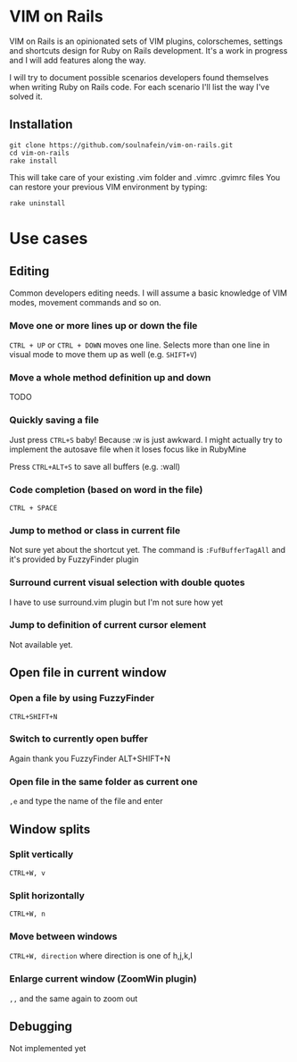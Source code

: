 # VIM on Rails

VIM on Rails is an opinionated sets of VIM plugins, colorschemes, settings
and shortcuts design for Ruby on Rails development. 
It's a work in progress and I will add features along the way.

I will try to document possible scenarios developers found themselves when
writing Ruby on Rails code. For each scenario I'll list the way I've solved it.

## Installation

	git clone https://github.com/soulnafein/vim-on-rails.git
	cd vim-on-rails
	rake install

This will take care of your existing .vim folder and .vimrc .gvimrc files
You can restore your previous VIM environment by typing:

`rake uninstall`

# Use cases

## Editing

Common developers editing needs. I will assume a basic knowledge of VIM modes, 
movement commands and so on.

### Move one or more lines up or down the file

  `CTRL + UP` or `CTRL + DOWN` moves one line. Selects more than one line in 
  visual mode to move them up as well (e.g. `SHIFT+V`)

### Move a whole method definition up and down
 
  TODO

### Quickly saving a file

  Just press `CTRL+S` baby! Because :w is just awkward.
  I might actually try to implement the autosave file when it loses focus like in RubyMine
  
  Press `CTRL+ALT+S` to save all buffers (e.g. :wall)

### Code completion (based on word in the file)

  `CTRL + SPACE`

### Jump to method or class in current file

  Not sure yet about the shortcut yet. The command is
  `:FufBufferTagAll` and it's provided by FuzzyFinder plugin

### Surround current visual selection with double quotes

  I have to use surround.vim plugin but I'm not sure how yet

### Jump to definition of current cursor element
  
  Not available yet.

## Open file in current window

### Open a file by using FuzzyFinder
  
  `CTRL+SHIFT+N`

### Switch to currently open buffer
  
  Again thank you FuzzyFinder
  ALT+SHIFT+N

### Open file in the same folder as current one

  `,e` and type the name of the file and enter

## Window splits

### Split vertically

`CTRL+W, v`

### Split horizontally

`CTRL+W, n`

### Move between windows

`CTRL+W, direction` where direction is one of h,j,k,l

### Enlarge current window (ZoomWin plugin)

`,,` and the same again to zoom out

## Debugging

Not implemented yet